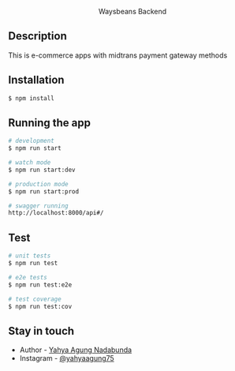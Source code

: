 
  <p align="center">Waysbeans Backend</p>
    <p align="center">

## Description

This is e-commerce apps with midtrans payment gateway methods

## Installation

```bash
$ npm install
```

## Running the app

```bash
# development
$ npm run start

# watch mode
$ npm run start:dev

# production mode
$ npm run start:prod

# swagger running
http://localhost:8000/api#/
```

## Test

```bash
# unit tests
$ npm run test

# e2e tests
$ npm run test:e2e

# test coverage
$ npm run test:cov
```


## Stay in touch

- Author - [Yahya Agung Nadabunda](https://my-portofolio-mu-blush.vercel.app/)
- Instagram - [@yahyaagung75](https://www.instagram.com/yahyaagung75/)
